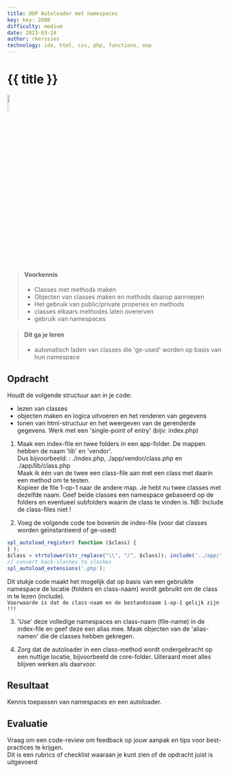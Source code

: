 ```yaml
---
title: OOP Autoloader met namespaces
key: key: 2608
difficulty: medium
date: 2023-03-24
author: rkerssies
technology: ide, html, css, php, functions, oop
---
```


# {{ title }}

<img src="{{ '/_assets/api/PHP-logo.png' | url }}" style="width:10%;">

> #### Voorkennis
> * Classes met methods maken
> * Objecten van classes maken en methods daarop aanroepen
> * Het gebruik van public/private properies en methods
> * classes elkaars methodes laten overerven
> * gebruik van namespaces

> #### Dit ga je leren
> * automatisch laden van classes die 'ge-used' worden op basis van hun namespace

## Opdracht
Houdt de volgende structuur aan in je code:
* lezen van classes
* objecten maken en logica uitvoeren en het renderen van gegevens
* tonen van html-structuur en het weergeven van de gerenderde gegevens.
Werk met een 'single-point of entry' (bijv: index.php)

1. Maak een index-file en twee folders in een app-folder. De mappen hebben de naam 'lib' en 'vendor'.<br>
    Dus bijvoorbeeld: : ./index.php,   ./app/vendor/class.php   en    ./app/lib/class.php <br>
   Maak ik één van de twee een class-file aan met een class met daarin een method om te testen.<br>
   Kopieer de file 1-op-1 naar de andere map. Je hebt nu twee classes met dezelfde naam.
   Geef beide classes een namespace gebaseerd op de folders en eventueel subfolders waarin de class te vinden is.
 NB: Include de class-files niet ! 

2. Voeg de volgende code toe bovenin de index-file (voor dat classes worden geïnstantieerd of ge-used)
```js
spl_autoload_register( function ($class) {
} );
$class = strtolower(str_replace("\\", "/", $class)); include('../app/'.$class.'.php');
// convert back-slashes to slashes
spl_autoload_extensions('.php');
```
Dit stukje code maakt het mogelijk dat op basis van een gebruikte namespace de locatie (folders en class-naam)
wordt gebruikt om de class in te lezen (include).<br> 
`Voorwaarde is dat de class-naam en de bestandsnaam 1-op-1 gelijk zijn !!!` 

3. 'Use' deze volledige namespaces en class-naam (file-name) in de index-file en geef deze een alias mee.
Maak objecten van de 'alias-namen' die de classes hebben gekregen.<br>

4. Zorg dat de autoloader in een class-method wordt ondergebracht op een nuttige locatie, bijvoorbeeld de core-folder.
Uiteraard moet alles blijven werken als daarvoor.

## Resultaat
Kennis toepassen van namespaces en een autoloader.

## Evaluatie
Vraag om een code-review om feedback op jouw aanpak en tips voor best-practices te krijgen.<br>
Dit is een rubrics of checklist waaraan je kunt zien of de opdracht juist is uitgevoerd
